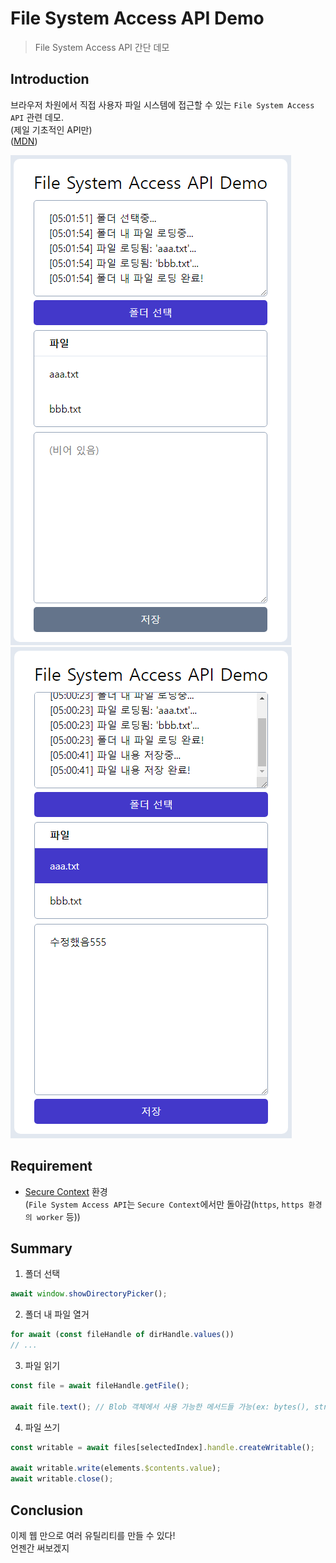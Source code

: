 # File System Access API Demo

> File System Access API 간단 데모

## Introduction

브라우저 차원에서 직접 사용자 파일 시스템에 접근할 수 있는 `File System Access API` 관련 데모.  
(제일 기초적인 API만)  
([MDN](https://developer.mozilla.org/en-US/docs/Web/API/File_System_API))

![Demo](/img/md_screenshot1.png)
![Demo](/img/md_screenshot2.png)

## Requirement

- [Secure Context](https://developer.mozilla.org/en-US/docs/Web/Security/Secure_Contexts) 환경  
  (`File System Access API`는 `Secure Context`에서만 돌아감(`https`, `https 환경의 worker` 등))  

## Summary

1. 폴더 선택

```js
await window.showDirectoryPicker();
```

2. 폴더 내 파일 열거

```js
for await (const fileHandle of dirHandle.values())
// ...
```

3. 파일 읽기

```js
const file = await fileHandle.getFile();

await file.text(); // Blob 객체에서 사용 가능한 메서드들 가능(ex: bytes(), stream(), text(), ...)
```

4. 파일 쓰기

```js
const writable = await files[selectedIndex].handle.createWritable();

await writable.write(elements.$contents.value);
await writable.close();
```

## Conclusion

이제 웹 만으로 여러 유틸리티를 만들 수 있다!  
언젠간 써보겠지
